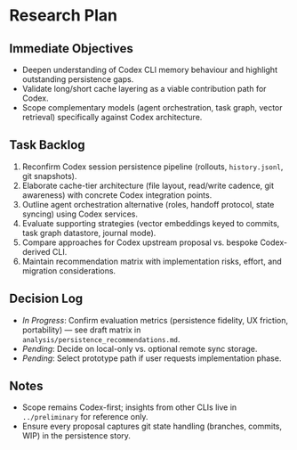 # Research Plan

## Immediate Objectives
- Deepen understanding of Codex CLI memory behaviour and highlight outstanding persistence gaps.
- Validate long/short cache layering as a viable contribution path for Codex.
- Scope complementary models (agent orchestration, task graph, vector retrieval) specifically against Codex architecture.

## Task Backlog
1. Reconfirm Codex session persistence pipeline (rollouts, `history.jsonl`, git snapshots).
2. Elaborate cache-tier architecture (file layout, read/write cadence, git awareness) with concrete Codex integration points.
3. Outline agent orchestration alternative (roles, handoff protocol, state syncing) using Codex services.
4. Evaluate supporting strategies (vector embeddings keyed to commits, task graph datastore, journal mode).
5. Compare approaches for Codex upstream proposal vs. bespoke Codex-derived CLI.
6. Maintain recommendation matrix with implementation risks, effort, and migration considerations.

## Decision Log
- _In Progress_: Confirm evaluation metrics (persistence fidelity, UX friction, portability) — see draft matrix in `analysis/persistence_recommendations.md`.
- _Pending_: Decide on local-only vs. optional remote sync storage.
- _Pending_: Select prototype path if user requests implementation phase.

## Notes
- Scope remains Codex-first; insights from other CLIs live in `../preliminary` for reference only.
- Ensure every proposal captures git state handling (branches, commits, WIP) in the persistence story.
